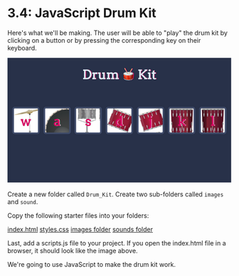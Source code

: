 # 3.4: JavaScript Drum Kit

Here's what we'll be making. The user will be able to "play" the drum kit by clicking on a button or by pressing the corresponding key on their keyboard.

![Image][1]

Create a new folder called `Drum_Kit`. Create two sub-folders called `images` and `sound`.

Copy the following starter files into your folders:

[index.html](https://drive.google.com/open?id=1-2cb8Eobylgz8qP72fQRzraRA3tWz_cR)
[styles.css](https://drive.google.com/open?id=1JGldYmaCDlA6HHl3CO54hciN67Z8Mx_g)
[images folder](https://drive.google.com/open?id=1Z97BxqmbwrczEbPMuvBiMQjtqAga5CO8)
[sounds folder](https://drive.google.com/open?id=1cHKND5raZZ_OUcCkXtYmY2cjY53xKi_X)

Last, add a scripts.js file to your project. If you open the index.html file in a browser, it should look like the image above.

We're going to use JavaScript to make the drum kit work.



[1]: https://raw.githubusercontent.com/hoffmantim/Web_Dev_Curriculum/master/Unit_3_Git_and_JavaScript/images/3-3_Drumkit_Finished.png
